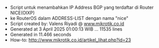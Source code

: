 - Script untuk menambahkan IP Address BGP yang terdaftar di Router NICE(OIXP)
- ke RouterOS dalam ADDRESS-LIST dengan nama "nice"
- Script created by: Valens Riyadi @ www.mikrotik.co.id
- Generated at 3 April 2025 01:00:13 WIB ... 11535 lines
- Generated in 11.466 seconds
- How-to: http://www.mikrotik.co.id/artikel_lihat.php?id=23
